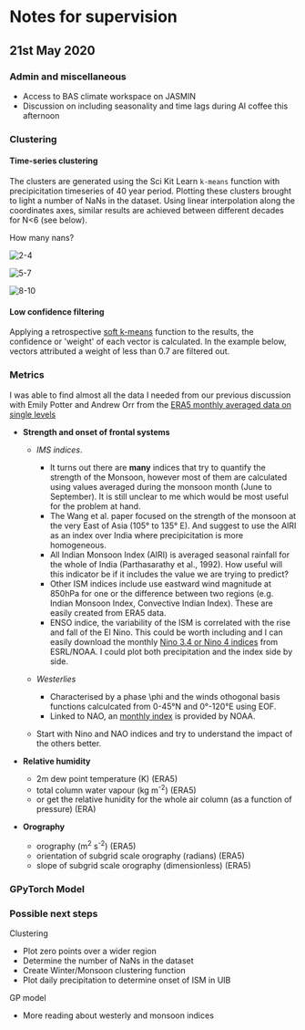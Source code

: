 # Notes for supervision

## 21st May 2020

### Admin and miscellaneous

* Access to BAS climate workspace on JASMIN
* Discussion on including seasonality and time lags during AI coffee this afternoon

### Clustering

#### Time-series clustering

The clusters are generated using the Sci Kit Learn `k-means` function with precipicitation timeseries of 40 year period. Plotting these clusters brought to light a number of NaNs in the dataset. Using linear interpolation along the coordinates axes, similar results are achieved between different decades for N<6 (see below).

How many nans?

![2-4](https://dl.dropboxusercontent.com/s/1ycrub5jjqgc6mt/Screenshot%202020-05-18%20at%2015.14.03.png?dl=0)

![5-7](https://dl.dropboxusercontent.com/s/4az1r59pc1tpox5/Screenshot%202020-05-18%20at%2015.14.57.png?dl=0)

![8-10](https://dl.dropboxusercontent.com/s/z3kafm55ye62rti/Screenshot%202020-05-18%20at%2015.12.08.png?dl=0)

#### Low confidence filtering

Applying a retrospective [soft k-means](https://towardsdatascience.com/confidence-in-k-means-d7d3a13ca856) function to the results, the confidence or 'weight' of each vector is calculated. In the example below, vectors attributed a weight of less than 0.7 are filtered out.

### Metrics

I was able to find almost all the data I needed from our previous discussion with Emily Potter and Andrew Orr from the [ERA5 monthly averaged data on single levels](https://cds.climate.copernicus.eu/cdsapp#!/dataset/reanalysis-era5-single-levels-monthly-means?tab=overview)

* __Strength and onset of frontal systems__

  * _IMS indices_. 
    * It turns out there are __many__ indices that try to quantify the strength of the Monsoon, however most of them are calculated using values averaged during the monsoon month (June to September). It is still unclear to me which would be most useful for the problem at hand.
    * The Wang et al. paper focused on the strength of the monsoon at the very East of Asia (105° to 135° E). And suggest to use the AIRI as an index over India where precipicitation is more homogeneous.
    * All Indian Monsoon Index (AIRI) is averaged seasonal rainfall for the whole of India (Parthasarathy et al., 1992). How useful will this indicator be if it includes the value we are trying to predict?
    * Other ISM indices include use eastward wind magnitude at 850hPa for one or the difference between two regions (e.g. Indian Monsoon Index, Convective Indian Index). These are easily created from ERA5 data.
    * ENSO indice, the variability of the ISM is correlated with the rise and fall of the El Nino. This could be worth including and I can easily download the monthly [Nino 3.4 or Nino 4 indices](https://climatedataguide.ucar.edu/climate-data/nino-sst-indices-nino-12-3-34-4-oni-and-tni) from ESRL/NOAA. I could plot both precipitation and the index side by side.

  * _Westerlies_
    * Characterised by a phase \phi and the winds othogonal basis functions calculcated from 0-45°N and 0°-120°E using EOF.
    * Linked to NAO, an [monthly index](https://www.cpc.ncep.noaa.gov/products/precip/CWlink/pna/norm.nao.monthly.b5001.current.ascii.table)  is provided by NOAA.

  * Start with Nino and NAO indices and try to understand the impact of the others better.

* __Relative humidity__
  * 2m dew point temperature (K) (ERA5)
  * total column water vapour (kg m<sup>-2</sup>) (ERA5)
  * or get the relative hunidity for the whole air column (as a function of pressure) (ERA)

* __Orography__
  * orography (m<sup>2</sup> s<sup>-2</sup>) (ERA5)
  * orientation of subgrid scale orography (radians) (ERA5)
  * slope of subgrid scale orography (dimensionless) (ERA5)

### GPyTorch Model

### Possible next steps

Clustering

* Plot zero points over a wider region
* Determine the number of NaNs in the dataset
* Create Winter/Monsoon clustering function
* Plot daily precipitation to determine onset of ISM in UIB

GP model

* More reading about westerly and monsoon indices
